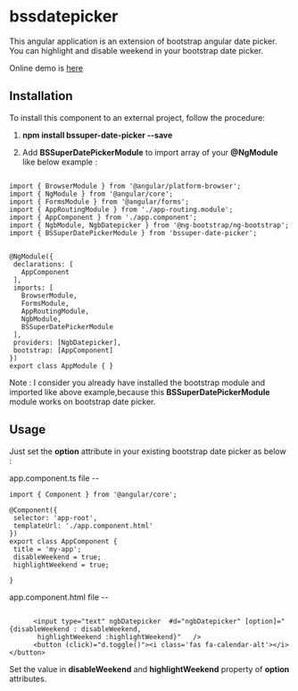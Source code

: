 # bssdatepicker
This angular application is an extension of bootstrap angular date picker. You can highlight and disable weekend in your bootstrap date picker.
 
Online demo is [here](https://anandsh123.github.io/bssdatepicker/)

 
## Installation

To install this component to an external project, follow the procedure:

1. __npm install bssuper-date-picker --save__

2. Add __BSSuperDatePickerModule__  to import array of your __@NgModule__ like below example :
    
 ```
    
import { BrowserModule } from '@angular/platform-browser';
import { NgModule } from '@angular/core';
import { FormsModule } from '@angular/forms';
import { AppRoutingModule } from './app-routing.module';
import { AppComponent } from './app.component';
import { NgbModule, NgbDatepicker } from '@ng-bootstrap/ng-bootstrap';
import { BSSuperDatePickerModule } from 'bssuper-date-picker';
 

@NgModule({
  declarations: [
    AppComponent
  ],
  imports: [
    BrowserModule,
    FormsModule,
    AppRoutingModule,
    NgbModule,
    BSSuperDatePickerModule
  ],
  providers: [NgbDatepicker],
  bootstrap: [AppComponent]
})
export class AppModule { }
 ```
Note : I consider you already have installed the bootstrap module and imported like above example,because this __BSSuperDatePickerModule__ module works on bootstrap date picker.

## Usage
Just set the __option__ attribute in your existing bootstrap date picker as below :

app.component.ts file --

 ```
import { Component } from '@angular/core';
 
@Component({
  selector: 'app-root',
  templateUrl: './app.component.html'  
})
export class AppComponent {
  title = 'my-app';
  disableWeekend = true;
  highlightWeekend = true;
   
}
 ```

app.component.html file --
 ```
 
       <input type="text" ngbDatepicker  #d="ngbDatepicker" [option]="{disableWeekend : disableWeekend,
        highlightWeekend :highlightWeekend}"   />
       <button (click)="d.toggle()"><i class='fas fa-calendar-alt'></i></button>
 ```    
Set the value in __disableWeekend__ and   __highlightWeekend__  property of __option__ attributes.   

